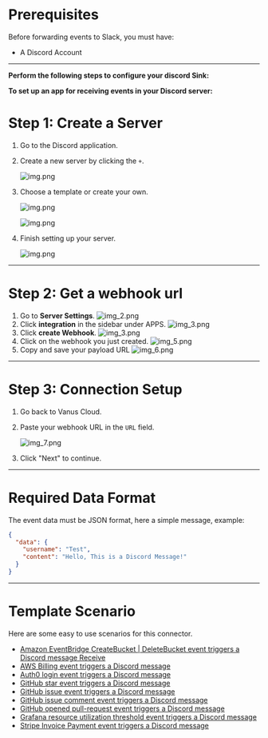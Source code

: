 #  
# Prerequisites

Before forwarding events to Slack, you must have:

- A Discord Account

---

**Perform the following steps to configure your discord Sink:**


**To set up an app for receiving events in your Discord server:**

# Step 1: Create a Server

1. Go to the Discord application.

2. Create a new server by clicking the `+`.

    ![img.png](images/1.png)
3. Choose a template or create your own.

    ![img.png](images/2.png)

    ![img.png](images/2.1.png)

4. Finish setting up your server.

    ![img.png](images/2.2.png)

---

# Step 2: Get a webhook url

1. Go to **Server Settings**.
    ![img_2.png](images/3.png)
2. Click **integration** in the sidebar under APPS.
    ![img_3.png](images/4.png)
3. Click **create Webhook**.
    ![img_3.png](images/4.1.png)
4. Click on the webhook you just created.
    ![img_5.png](images/5.png)
5. Copy and save your payload URL
    ![img_6.png](images/6.png)

---

# Step 3: Connection Setup

1. Go back to Vanus Cloud.
2. Paste your webhook URL in the `URL` field.

    ![img_7.png](images/7.png)
3. Click "Next" to continue.

---

# Required Data Format

The event data must be JSON format, here a simple message, example:

```json
{
  "data": {
    "username": "Test",
    "content": "Hello, This is a Discord Message!"
  }
}
```

---

# Template Scenario

Here are some easy to use scenarios for this connector.

- [Amazon EventBridge CreateBucket | DeleteBucket event triggers a Discord message Receive](https://cloud.vanus.ai/connections/wizard?source=aws-eventbridge&sink=http&id=20230406_2)
- [AWS Billing event triggers a Discord message](https://cloud.vanus.ai/connections/wizard?source=aws-billing&sink=http&id=20230410_1)
- [Auth0 login event triggers a Discord message](https://cloud.vanus.ai/connections/wizard?source=auth0&sink=http&id=20230329_1)
- [GitHub star event triggers a Discord message](https://cloud.vanus.ai/connections/wizard?source=github&sink=http&id=20230320_1)
- [GitHub issue event triggers a Discord message](https://cloud.vanus.ai/connections/wizard?source=github&sink=http&id=20230320_2)
- [GitHub issue comment event triggers a Discord message](https://cloud.vanus.ai/connections/wizard?source=github&sink=http&id=20230320_3)
- [GitHub opened pull-request event triggers a Discord message](https://cloud.vanus.ai/connections/wizard?source=github&sink=http&id=20230321_1)
- [Grafana resource utilization threshold event triggers a Discord message](https://cloud.vanus.ai/connections/wizard?source=grafana&sink=http&id=20230330_1)
- [Stripe Invoice Payment event triggers a Discord message](https://cloud.vanus.ai/connections/wizard?source=stripe&sink=http&id=20230407_1)
